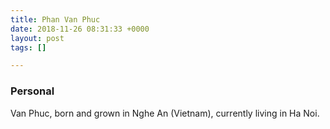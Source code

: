 ```yaml
---
title: Phan Van Phuc
date: 2018-11-26 08:31:33 +0000
layout: post
tags: []

---
```

### Personal

Van Phuc, born and grown in Nghe An (Vietnam), currently living in Ha Noi. 